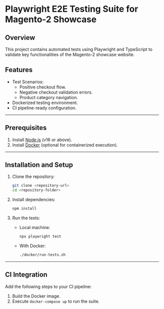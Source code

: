 # Playwright E2E Testing Suite for Magento-2 Showcase

## Overview

This project contains automated tests using Playwright and TypeScript to validate key functionalities of the Magento-2 showcase website.

## Features

- Test Scenarios:
    - Positive checkout flow.
    - Negative checkout validation errors.
    - Product category navigation.
- Dockerized testing environment.
- CI pipeline-ready configuration.

---

## Prerequisites

1. Install [Node.js](https://nodejs.org/) (v16 or above).
2. Install [Docker](https://www.docker.com/) (optional for containerized execution).

---

## Installation and Setup

1. Clone the repository:
   ```bash
   git clone <repository-url>
   cd <repository-folder>
   ```

2. Install dependencies:
   ```bash
   npm install
   ```

3. Run the tests:
    - Local machine:
      ```bash
      npx playwright test
      ```
    - With Docker:
      ```bash
      ./docker/run-tests.sh
      ```

---

## CI Integration

Add the following steps to your CI pipeline:
1. Build the Docker image.
2. Execute `docker-compose up` to run the suite.